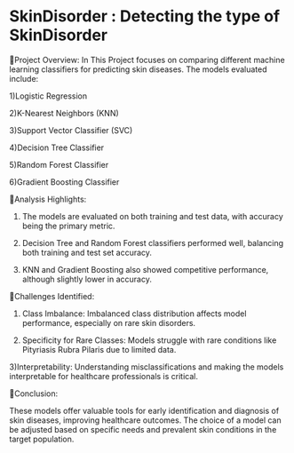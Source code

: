 # SkinDisorder : Detecting the type of SkinDisorder

🔸Project Overview:
 In This Project focuses on comparing different machine learning classifiers for predicting skin diseases. The models evaluated include:

1)Logistic Regression

2)K-Nearest Neighbors (KNN)

3)Support Vector Classifier (SVC)

4)Decision Tree Classifier

5)Random Forest Classifier

6)Gradient Boosting Classifier

🔸Analysis Highlights:

1) The models are evaluated on both training and test data, with accuracy being the primary metric.

2) Decision Tree and Random Forest classifiers performed well, balancing both training and test set accuracy.

3) KNN and Gradient Boosting also showed competitive performance, although slightly lower in accuracy.

🔸Challenges Identified:

1) Class Imbalance: Imbalanced class distribution affects model performance, especially on rare skin disorders.

2) Specificity for Rare Classes: Models struggle with rare conditions like Pityriasis Rubra Pilaris due to limited data.

3)Interpretability: Understanding misclassifications and making the models interpretable for healthcare professionals is critical.

🔸Conclusion:

These models offer valuable tools for early identification and diagnosis of skin diseases, improving healthcare outcomes. The choice of a model can be adjusted based on specific needs and prevalent skin conditions in the target population.

